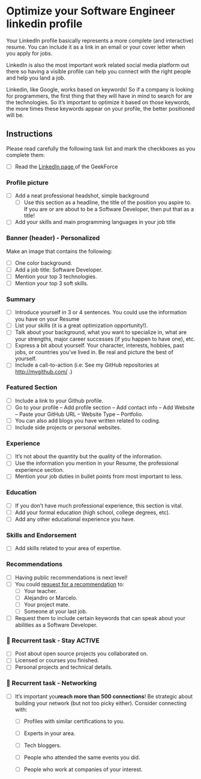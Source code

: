 # Optimize your Software Engineer linkedin profile

Your LinkedIn profile basically represents a more complete (and interactive) resume. 
You can include it as a link in an email or your cover letter when you apply for jobs.

LinkedIn is also the most important work related social media platform out there so having a visible profile can help you connect with the right people and help you land a job.

Linkedin, like Google, works based on keywords! So if a company is looking for programmers, the first thing that they will have in mind to search for are the technologies. So it’s important to optimize it based on those keywords, the more times these keywords appear on your profile, the better positioned will be.

## Instructions

Please read carefully the following task list and mark the checkboxes as you complete
them:

- [ ] Read the [LinkedIn page ](https://www.notion.so/4geeksacademy/LinkedIn-d3cf1c423aed49349edf14987a8c3ef9) of the GeekForce  

### **Profile picture**
- [ ] Add a neat professional headshot, simple background
	- [ ] Use this section as a headline, the title of the position you aspire to. If you are or are about to be a Software Developer, then put that as a title!
- [ ]  Add your skills and main programming languages in your job title

### Banner (header) - Personalized

Make an image that contains the following:

- [ ] One color background.
- [ ] Add a job title: Software Developer.
- [ ] Mention your top 3 technologies.
- [ ] Mention your top 3 soft skills.

### Summary

- [ ] Introduce yourself in 3 or 4 sentences. You could use the information you have on your Resume
- [ ] List your skills (it is a great optimization opportunity!). 
- [ ] Talk about your background, what you want to specialize in, what are your strengths, major career successes (if you happen to have one), etc.
- [ ] Express a bit about yourself. Your character, interests, hobbies, past jobs, or countries you’ve lived in. Be real and picture the best of yourself.
- [ ] Include a call-to-action (i.e: See my GitHub repositories at http://mygithub.com/ .)

### Featured Section

- [ ] Include a link to your Github profile.
- [ ] Go to your profile – Add profile section – Add contact info – Add Website – Paste your GitHub URL – Website Type – Portfolio.
- [ ] You can also add blogs you have written related to coding.
- [ ] Include side projects or personal websites.

### Experience

- [ ] It’s not about the quantity but the quality of the information.
- [ ] Use the information you mention in your Resume, the professional experience section.
- [ ] Mention your job duties in bullet points from most important to less.

### Education

- [ ] If you don’t have much professional experience, this section is vital.
- [ ] Add your formal education (high school, college degrees, etc).
- [ ] Add any other educational experience you have.

### Skills and Endorsement

- [ ] Add skills related to your area of expertise.

### Recommendations

- [ ] Having public recommendations is next level!
- [ ]  You could [request for a recommendation](https://www.linkedin.com/help/linkedin/answer/a546682/request-a-recommendation?lang=en) to: 
	- [ ] Your teacher.
	- [ ] Alejandro or Marcelo.
	- [ ] Your project mate.
	- [ ] Someone at your last job.
- [ ] Request them to include certain keywords that can speak about your abilities as a Software Developer.

### 🔄  Recurrent task - Stay ACTIVE

- [ ] Post about open source projects you collaborated on.
- [ ] Licensed or courses you finished.
- [ ] Personal projects and technical details.

### 🔄  Recurrent task - Networking

- [ ] It’s important you**reach more than 500 connections**! Be strategic about building your network (but not too picky either). Consider connecting with: 
	- [ ] Profiles with similar certifications to you.
	- [ ] Experts in your area.
	- [ ] Tech bloggers.
	- [ ] People who attended the same events you did.
	- [ ] People who work at companies of your interest. 

